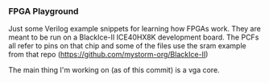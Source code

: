 ### FPGA Playground

Just some Verilog example snippets for learning how FPGAs work. They are meant
to be run on a BlackIce-II ICE40HX8K development board. The PCFs all refer to
pins on that chip and some of the files use the sram example from that repo
(https://github.com/mystorm-org/BlackIce-II)

The main thing I'm working on (as of this commit) is a vga core.
